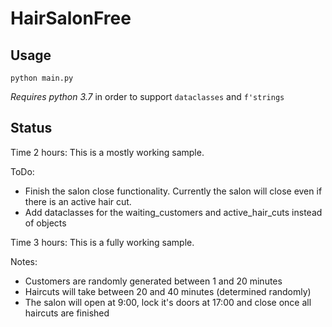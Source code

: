 # HairSalonFree

## Usage
```
python main.py
```

*Requires python 3.7* in order to support `dataclasses` and `f'strings`

## Status
Time 2 hours:
This is a mostly working sample.

ToDo:
- Finish the salon close functionality.  Currently the salon will close even if there is an active hair cut.
- Add dataclasses for the waiting_customers and active_hair_cuts instead of objects

Time 3 hours:
This is a fully working sample.

Notes:
- Customers are randomly generated between 1 and 20 minutes
- Haircuts will take between 20 and 40 minutes (determined randomly)
- The salon will open at 9:00, lock it's doors at 17:00 and close once all haircuts are finished


